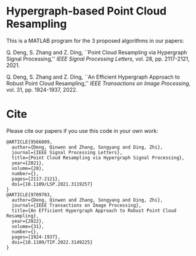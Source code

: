 # Hypergraph-based Point Cloud Resampling
This is a MATLAB program for the 3 proposed algorithms in our papers:

Q. Deng, S. Zhang and Z. Ding, ``Point Cloud Resampling via Hypergraph Signal Processing,'' *IEEE Signal Processing Letters,* vol. 28, pp. 2117-2121, 2021.

Q. Deng, S. Zhang and Z. Ding, ``An Efficient Hypergraph Approach to Robust Point Cloud Resampling,'' *IEEE Transactions on Image Processing,* vol. 31, pp. 1924-1937, 2022.

# Cite
Please cite our papers if you use this code in your own work:
```
@ARTICLE{9566809,
  author={Deng, Qinwen and Zhang, Songyang and Ding, Zhi},
  journal={IEEE Signal Processing Letters}, 
  title={Point Cloud Resampling via Hypergraph Signal Processing}, 
  year={2021},
  volume={28},
  number={},
  pages={2117-2121},
  doi={10.1109/LSP.2021.3119257}
}
@ARTICLE{9709703,
  author={Deng, Qinwen and Zhang, Songyang and Ding, Zhi},
  journal={IEEE Transactions on Image Processing}, 
  title={An Efficient Hypergraph Approach to Robust Point Cloud Resampling}, 
  year={2022},
  volume={31},
  number={},
  pages={1924-1937},
  doi={10.1109/TIP.2022.3149225}
}
```
